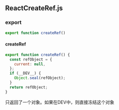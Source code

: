 ## ReactCreateRef.js

### export
```js
export function createRef()
```

#### createRef
```js
export function createRef() {
  const refObject = {
    current: null,
  };
  if (__DEV__) {
    Object.seal(refObject);
  }
  return refObject;
}
```
只返回了一个对象。如果在DEV中，则直接冻结这个对象